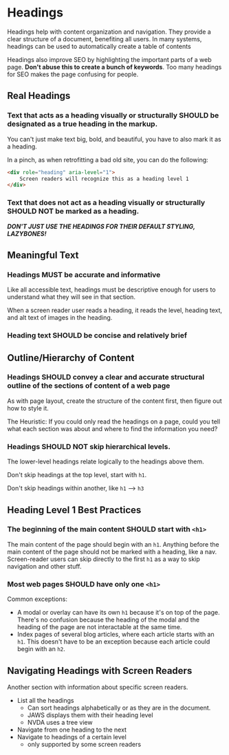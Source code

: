 # Headings

Headings help with content organization and navigation. They provide a clear structure of a document, benefiting all users. In many systems, headings can be used to automatically create a table of contents

Headings also improve SEO by highlighting the important parts of a web page. **Don't abuse this to create a bunch of keywords**. Too many headings for SEO makes the page confusing for people.

## Real Headings

### Text that acts as a heading visually or structurally SHOULD be designated as a true heading in the markup.

You can't just make text big, bold, and beautiful, you have to also mark it as a heading.

In a pinch, as when retrofitting a bad old site, you can do the following:
```html
<div role="heading" aria-level="1">
    Screen readers will recognize this as a heading level 1
</div>
```

### Text that does not act as a heading visually or structurally SHOULD NOT be marked as a heading.

**_DON'T JUST USE THE HEADINGS FOR THEIR DEFAULT STYLING, LAZYBONES!_**

## Meaningful Text

### Headings MUST be accurate and informative

Like all accessible text, headings must be descriptive enough for users to understand what they will see in that section.

When a screen reader user reads a heading, it reads the level, heading text, and alt text of images in the heading.

### Heading text SHOULD be concise and relatively brief

## Outline/Hierarchy of Content

### Headings SHOULD convey a clear and accurate structural outline of the sections of content of a web page

As with page layout, create the structure of the content first, then figure out how to style it.

The Heuristic: If you could only read the headings on a page, could you tell what each section was about and where to find the information you need?

### Headings SHOULD NOT skip hierarchical levels.

The lower-level headings relate logically to the headings above them.

Don't skip headings at the top level, start with `h1`.

Don't skip headings within another, like `h1` --> `h3`

## Heading Level 1 Best Practices

### The beginning of the main content SHOULD start with `<h1>`

The main content of the page should begin with an `h1`. Anything before the main content of the page should not be marked with a heading, like a nav. Screen-reader users can skip directly to the first `h1` as a way to skip navigation and other stuff.

### Most web pages SHOULD have only one `<h1>`

Common exceptions:
- A modal or overlay can have its own `h1` because it's on top of the page. There's no confusion because the heading of the modal and the heading of the page are not interactable at the same time.
- Index pages of several blog articles, where each article starts with an `h1`. This doesn't have to be an exception because each article could begin with an `h2`.

## Navigating Headings with Screen Readers

Another section with information about specific screen readers.
- List all the headings
  - Can sort headings alphabetically or as they are in the document.
  - JAWS displays them with their heading level
  - NVDA uses a tree view
- Navigate from one heading to the next
- Navigate to headings of a certain level
  - only supported by some screen readers